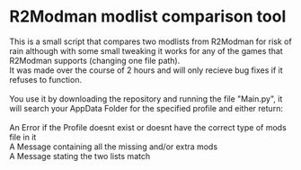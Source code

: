 # R2Modman modlist comparison tool

This is a small script that compares two modlists from R2Modman for risk of rain although with some small tweaking it works for any of the games that R2Modman supports (changing one file path). <br />
It was made over the course of 2 hours and will only recieve bug fixes if it refuses to function. <br />
<br />
You use it by downloading the repository and running the file "Main.py", it will search your AppData Folder for the specified profile and either return: <br />
<br />
An Error if the Profile doesnt exist or doesnt have the correct type of mods file in it <br />
A Message containing all the missing and/or extra mods <br />
A Message stating the two lists match <br />
